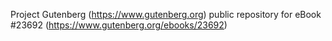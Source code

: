 Project Gutenberg (https://www.gutenberg.org) public repository for eBook #23692 (https://www.gutenberg.org/ebooks/23692)
